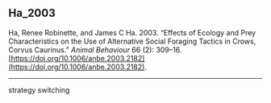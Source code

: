 ## Ha_2003

Ha, Renee Robinette, and James C Ha. 2003. “Effects of Ecology and Prey Characteristics on the Use of Alternative Social Foraging Tactics in Crows, Corvus Caurinus.” _Animal Behaviour_ 66 (2): 309–16. [https://doi.org/10.1006/anbe.2003.2182](https://doi.org/10.1006/anbe.2003.2182).

---

strategy switching